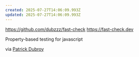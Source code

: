 ```yaml
---
created: 2025-07-27T14:06:09.993Z
updated: 2025-07-27T14:06:09.993Z
---
```

https://github.com/dubzzz/fast-check
https://fast-check.dev

Property-based testing for javascript

via [Patrick Dubroy](https://hachyderm.io/@dubroy/114925385912338008)